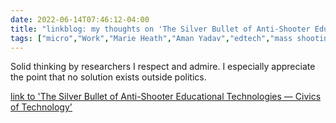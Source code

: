 ---date: 2022-06-14T07:46:12-04:00title: "linkblog: my thoughts on 'The Silver Bullet of Anti-Shooter Educational Technologies — Civics of Technology'"tags: ["micro","Work","Marie Heath","Aman Yadav","edtech","mass shootings","Axion","Code.org","gun violence","Audrey Watters","Uvalde shooting","school shootings"]---Solid thinking by researchers I respect and admire. I especially appreciate the point that no solution exists outside politics. [link to 'The Silver Bullet of Anti-Shooter Educational Technologies — Civics of Technology'](https://www.civicsoftechnology.org/blog/the-silver-bullet-of-anti-shooter-educational-technologies)